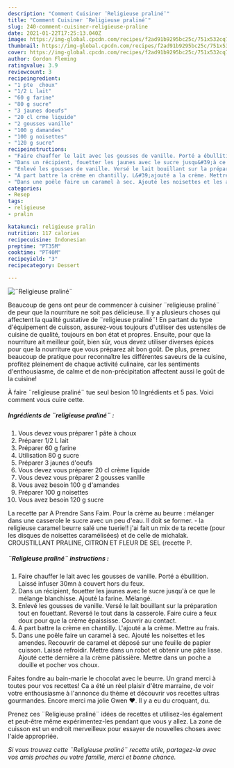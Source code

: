 ```yaml
---
description: "Comment Cuisiner ¨Religieuse praliné¨"
title: "Comment Cuisiner ¨Religieuse praliné¨"
slug: 240-comment-cuisiner-religieuse-praline
date: 2021-01-22T17:25:13.040Z
image: https://img-global.cpcdn.com/recipes/f2ad91b9295bc25c/751x532cq70/religieuse-praline-photo-principale-de-la-recette.jpg
thumbnail: https://img-global.cpcdn.com/recipes/f2ad91b9295bc25c/751x532cq70/religieuse-praline-photo-principale-de-la-recette.jpg
cover: https://img-global.cpcdn.com/recipes/f2ad91b9295bc25c/751x532cq70/religieuse-praline-photo-principale-de-la-recette.jpg
author: Gordon Fleming
ratingvalue: 3.9
reviewcount: 3
recipeingredient:
- "1 pte  choux"
- "1/2 L lait"
- "60 g farine"
- "80 g sucre"
- "3 jaunes doeufs"
- "20 cl crme liquide"
- "2 gousses vanille"
- "100 g damandes"
- "100 g noisettes"
- "120 g sucre"
recipeinstructions:
- "Faire chauffer le lait avec les gousses de vanille. Porté a ébullition. Laissé infuser 30mn à couvert hors du feux."
- "Dans un récipient, fouetter les jaunes avec le sucre jusqu&#39;à ce que le mélange blanchisse. Ajouté la farine. Mélangé."
- "Enlevé les gousses de vanille. Versé le lait bouillant sur la préparation tout en fouettant. Reversé le tout dans la casserole. Faire cuire a feux doux pour que la crème épaississe. Couvrir au contact."
- "A part battre la crème en chantilly. L&#39;ajouté a la crème. Mettre au frais."
- "Dans une poêle faire un caramel à sec. Ajouté les noisettes et les amendes. Recouvrir de caramel et déposé sur une feuille de papier cuisson. Laissé refroidir. Mettre dans un robot et obtenir une pâte lisse. Ajouté cette dernière a la crème pâtissière. Mettre dans un poche a douille et pocher vos choux."
categories:
- Resep
tags:
- religieuse
- pralin

katakunci: religieuse pralin 
nutrition: 117 calories
recipecuisine: Indonesian
preptime: "PT35M"
cooktime: "PT40M"
recipeyield: "3"
recipecategory: Dessert

---
```



![¨Religieuse praliné¨](https://img-global.cpcdn.com/recipes/f2ad91b9295bc25c/751x532cq70/religieuse-praline-photo-principale-de-la-recette.jpg)

Beaucoup de gens ont peur de commencer à cuisiner ¨religieuse praliné¨ de peur que la nourriture ne soit pas délicieuse. Il y a plusieurs choses qui affectent la qualité gustative de ¨religieuse praliné¨! En partant du type d'équipement de cuisson, assurez-vous toujours d'utiliser des ustensiles de cuisine de qualité, toujours en bon état et propres. Ensuite, pour que la nourriture ait meilleur goût, bien sûr, vous devez utiliser diverses épices pour que la nourriture que vous préparez ait bon goût. De plus, prenez beaucoup de pratique pour reconnaître les différentes saveurs de la cuisine, profitez pleinement de chaque activité culinaire, car les sentiments d'enthousiasme, de calme et de non-précipitation affectent aussi le goût de la cuisine!

<!--inarticleads1-->

À faire ¨religieuse praliné¨ tue seul besion 10 Ingrédients et 5 pas. Voici comment vous cuire cette.

##### Ingrédients de ¨religieuse praliné¨ :

1. Vous devez vous préparer 1 pâte à choux
1. Préparer 1/2 L lait
1. Préparer 60 g farine
1. Utilisation 80 g sucre
1. Préparer 3 jaunes d&#39;oeufs
1. Vous devez vous préparer 20 cl crème liquide
1. Vous devez vous préparer 2 gousses vanille
1. Vous avez besoin 100 g d&#39;amandes
1. Préparer 100 g noisettes
1. Vous avez besoin 120 g sucre


La recette par A Prendre Sans Faim. Pour la crème au beurre : mélanger dans une casserole le sucre avec un peu d&#39;eau. Il doit se former. - la religieuse caramel beurre salé une tuerie!! j&#39;ai fait un mix de ta recette (pour les disques de noisettes caramélisées) et de celle de michalak. CROUSTILLANT PRALINE, CITRON ET FLEUR DE SEL (recette P. 

<!--inarticleads2-->

##### ¨Religieuse praliné¨ instructions :

1. Faire chauffer le lait avec les gousses de vanille. Porté a ébullition. Laissé infuser 30mn à couvert hors du feux.
1. Dans un récipient, fouetter les jaunes avec le sucre jusqu&#39;à ce que le mélange blanchisse. Ajouté la farine. Mélangé.
1. Enlevé les gousses de vanille. Versé le lait bouillant sur la préparation tout en fouettant. Reversé le tout dans la casserole. Faire cuire a feux doux pour que la crème épaississe. Couvrir au contact.
1. A part battre la crème en chantilly. L&#39;ajouté a la crème. Mettre au frais.
1. Dans une poêle faire un caramel à sec. Ajouté les noisettes et les amendes. Recouvrir de caramel et déposé sur une feuille de papier cuisson. Laissé refroidir. Mettre dans un robot et obtenir une pâte lisse. Ajouté cette dernière a la crème pâtissière. Mettre dans un poche a douille et pocher vos choux.


Faites fondre au bain-marie le chocolat avec le beurre. Un grand merci à toutes pour vos recettes! Ca a été un réel plaisir d&#39;être marraine, de voir votre enthousiasme à l&#39;annonce du thème et découvrir vos recettes ultras gourmandes. Encore merci ma jolie Gwen ♥. Il y a eu du croquant, du. 

<!--inarticleads1-->

<p>
Prenez ces ¨Religieuse praliné¨ idées de recettes et utilisez-les également et peut-être même expérimentez-les pendant que vous y allez. La zone de cuisson est un endroit merveilleux pour essayer de nouvelles choses avec l'aide appropriée.
</p>

<p>
<i>Si vous trouvez cette ¨Religieuse praliné¨ recette utile, partagez-la avec vos amis proches ou votre famille, merci et bonne chance.</i>
</p>
